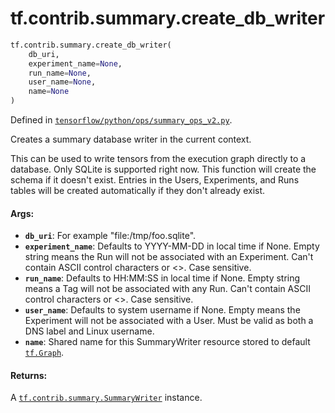 <div itemscope itemtype="http://developers.google.com/ReferenceObject">
<meta itemprop="name" content="tf.contrib.summary.create_db_writer" />
</div>

# tf.contrib.summary.create_db_writer

``` python
tf.contrib.summary.create_db_writer(
    db_uri,
    experiment_name=None,
    run_name=None,
    user_name=None,
    name=None
)
```



Defined in [`tensorflow/python/ops/summary_ops_v2.py`](https://www.tensorflow.org/code/tensorflow/python/ops/summary_ops_v2.py).

Creates a summary database writer in the current context.

This can be used to write tensors from the execution graph directly
to a database. Only SQLite is supported right now. This function
will create the schema if it doesn't exist. Entries in the Users,
Experiments, and Runs tables will be created automatically if they
don't already exist.

#### Args:

* <b>`db_uri`</b>: For example "file:/tmp/foo.sqlite".
* <b>`experiment_name`</b>: Defaults to YYYY-MM-DD in local time if None.
    Empty string means the Run will not be associated with an
    Experiment. Can't contain ASCII control characters or <>. Case
    sensitive.
* <b>`run_name`</b>: Defaults to HH:MM:SS in local time if None. Empty string
    means a Tag will not be associated with any Run. Can't contain
    ASCII control characters or <>. Case sensitive.
* <b>`user_name`</b>: Defaults to system username if None. Empty means the
    Experiment will not be associated with a User. Must be valid as
    both a DNS label and Linux username.
* <b>`name`</b>: Shared name for this SummaryWriter resource stored to default
    <a href="../../../tf/Graph.md"><code>tf.Graph</code></a>.


#### Returns:

A <a href="../../../tf/contrib/summary/SummaryWriter.md"><code>tf.contrib.summary.SummaryWriter</code></a> instance.
